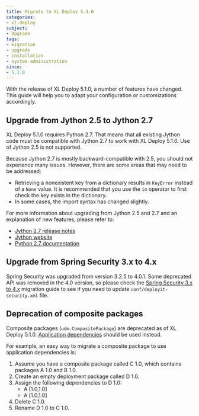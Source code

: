 ```yaml
---
title: Migrate to XL Deploy 5.1.0
categories:
- xl-deploy
subject:
- Upgrade
tags:
- migration
- upgrade
- installation
- system administration
since:
- 5.1.0
---
```


With the release of XL Deploy 5.1.0, a number of features have changed. This guide will help you to adapt your configuration or customizations accordingly.

## Upgrade from Jython 2.5 to Jython 2.7

XL Deploy 5.1.0 requires Python 2.7. That means that all existing Jython code must be compatible with Jython 2.7 to work with XL Deploy 5.1.0. Use of Jython 2.5 is not supported.

Because Jython 2.7 is mostly backward-compatible with 2.5, you should not experience many issues. However, there are some areas that may need to be addressed:

* Retrieving a nonexistent key from a dictionary results in `KeyError` instead of a `None` value. It is recommended that you use the `in` operator to first check the key exists in the dictionary.
* In some cases, the import syntax has changed slightly.

For more information about upgrading from Jython 2.5 and 2.7 and an explanation of new features, please refer to:

* [Jython 2.7 release notes](https://hg.python.org/jython/file/412a8f9445f7/NEWS) 
* [Jython website](http://www.jython.org)
* [Python 2.7 documentation](https://www.python.org/download/releases/2.7/)

## Upgrade from Spring Security 3.x to 4.x

Spring Security was upgraded from version 3.2.5 to 4.0.1. Some deprecated API was removed in the 4.0 version, so please check the [Spring Security 3.x to 4.x](http://docs.spring.io/spring-security/site/migrate/current/3-to-4/html5/migrate-3-to-4-xml.html) migration guide to see if you need to update `conf/deployit-security.xml` file.

## Deprecation of composite packages

Composite packages (`udm.CompositePackage`) are deprecated as of XL Deploy 5.1.0. [Application dependencies]() should be used instead.

For example, an easy way to migrate a composite package to use application dependencies is:

1. Assume you have a composite package called C 1.0, which contains packages A 1.0 and B 1.0.
2. Create an empty deployment package called D 1.0.
3. Assign the following dependencies to D 1.0:
    * A [1.0,1.0]
    * A [1.0,1.0]
4. Delete C 1.0.
5. Rename D 1.0 to C 1.0.
